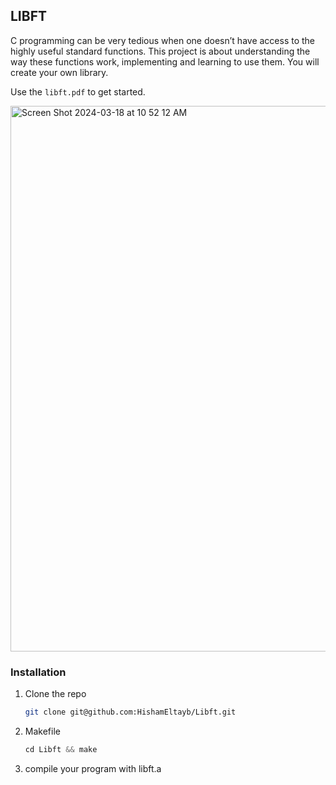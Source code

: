 


<!-- ABOUT THE PROJECT -->
## LIBFT

C programming can be very tedious when one doesn’t have access to the highly useful standard functions.
This project is about understanding the way these functions work, implementing and learning to use them. You will create your own library.

Use the `libft.pdf` to get started.









<img width="873" alt="Screen Shot 2024-03-18 at 10 52 12 AM" src="https://github.com/HishamEltayb/Libft/assets/138756079/dcbc4cf8-3aea-4636-a477-849374c2c229">








### Installation


1. Clone the repo
   ```sh
   git clone git@github.com:HishamEltayb/Libft.git
   ```
2. Makefile
   ```js
   cd Libft && make
   ```
3. compile your program with libft.a
